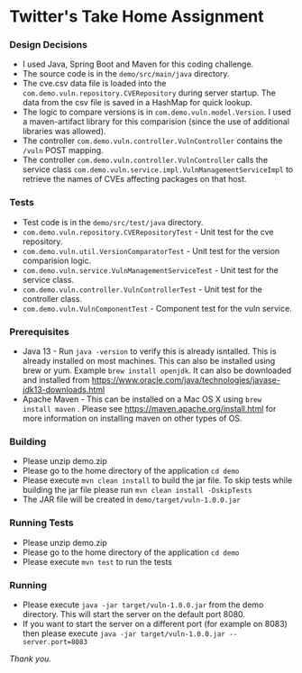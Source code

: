 Twitter's Take Home Assignment
====================

### Design Decisions

* I used Java, Spring Boot and Maven for this coding challenge. 
* The source code is in the `demo/src/main/java` directory. 
* The cve.csv data file is loaded into the `com.demo.vuln.repository.CVERepository` during server startup. 
The data from the csv file is saved in a HashMap for quick lookup. 
* The logic to compare versions is in `com.demo.vuln.model.Version`. I used a maven-artifact library for this comparision 
(since the use of additional libraries was allowed). 
* The controller `com.demo.vuln.controller.VulnController` contains the `/vuln` POST mapping. 
* The controller `com.demo.vuln.controller.VulnController` calls the service class `com.demo.vuln.service.impl.VulnManagementServiceImpl` to retrieve the names of CVEs affecting packages on that host.

### Tests

*  Test code is in the `demo/src/test/java` directory. 
* `com.demo.vuln.repository.CVERepositoryTest` - Unit test for the cve repository. 
* `com.demo.vuln.util.VersionComparatorTest` - Unit test for the version comparision logic. 
* `com.demo.vuln.service.VulnManagementServiceTest` - Unit test for the service class. 
* `com.demo.vuln.controller.VulnControllerTest` - Unit test for the controller class. 
* `com.demo.vuln.VulnComponentTest` - Component test for the vuln service. 


### Prerequisites

* Java 13 - Run `java -version` to verify this is already isntalled. This is already installed on most machines. This can also be installed using
brew or yum. Example `brew install openjdk`. It can also be downloaded and installed from https://www.oracle.com/java/technologies/javase-jdk13-downloads.html 
* Apache Maven - This can be installed on a Mac OS X using `brew install maven` .
Please see https://maven.apache.org/install.html for more information on installing
maven on other types of OS.

### Building

* Please unzip demo.zip 
* Please go to the home directory of the application `cd demo`
* Please execute `mvn clean install` to build the jar file. To skip tests while building the jar file please run `mvn clean install -DskipTests`
* The JAR file will be created in `demo/target/vuln-1.0.0.jar`

### Running Tests

* Please unzip demo.zip 
* Please go to the home directory of the application `cd demo`
* Please execute `mvn test` to run the tests

### Running

* Please execute `java -jar target/vuln-1.0.0.jar` from the demo directory. This will start the server  on the default port 8080.
* If you want to start the server on a different port (for example on 8083) then please execute `java -jar target/vuln-1.0.0.jar --server.port=8083`


_Thank you._

